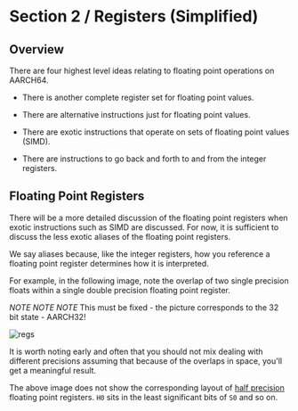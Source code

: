 # Section 2 / Registers (Simplified)

## Overview

There are four highest level ideas relating to floating point operations
on AARCH64.

* There is another complete register set for floating point values.

* There are alternative instructions just for floating point values.

* There are exotic instructions that operate on sets of floating point
  values (SIMD).

* There are instructions to go back and forth to and from the integer
  registers.

## Floating Point Registers

There will be a more detailed discussion of the floating point registers
when exotic instructions such as SIMD are discussed. For now, it is
sufficient to discuss the less exotic aliases of the floating point
registers.

We say aliases because, like the integer registers, how you reference a
floating point register determines how it is interpreted.

For example, in the following image, note the overlap of two single
precision floats within a single double precision floating point
register.

*NOTE NOTE NOTE* This must be fixed - the picture corresponds to the
32 bit state - AARCH32!

![regs](./regs.png)

It is worth noting early and often that you should not mix dealing
with different precisions assuming that because of the overlaps in
space, you'll get a meaningful result.

The above image does not show the corresponding layout of [half
precision](./half.md) floating point registers. `H0` sits in the least
 significant bits of `S0` and so on.
